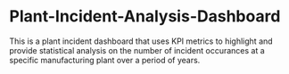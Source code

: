 # Plant-Incident-Analysis-Dashboard
This is a plant incident dashboard that uses KPI metrics to highlight and provide statistical analysis on the number of incident occurances at a specific manufacturing plant over a period of years.
